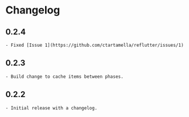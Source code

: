 # Changelog

## 0.2.4

    - Fixed [Issue 1](https://github.com/ctartamella/reflutter/issues/1)

## 0.2.3

    - Build change to cache items between phases.

## 0.2.2

    - Initial release with a changelog.
